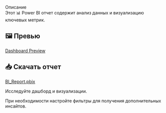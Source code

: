  Описание  
 Этот 📊 Power BI отчет содержит анализ данных и визуализацию ключевых метрик.

## 🖼️ Превью  
[Dashboard Preview](dashboard.png)  

## 📥 Скачать отчет  
[BI_Report.pbix](BI_Report.pbix)  

Исследуйте дашборд и визуализации.

При необходимости настройте фильтры для получения дополнительных инсайтов.




